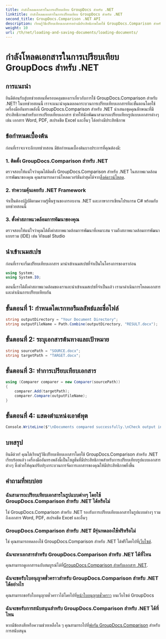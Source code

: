 ```yaml
---
title: กำลังโหลดเอกสารในการเปรียบเทียบ GroupDocs สำหรับ .NET
linktitle: กำลังโหลดเอกสารในการเปรียบเทียบ GroupDocs สำหรับ .NET
second_title: GroupDocs.Comparison .NET API
description: เรียนรู้วิธีเปรียบเทียบเอกสารอย่างมีประสิทธิภาพโดยใช้ GroupDocs.Comparison สำหรับ .NET ปรับปรุงกระบวนการจัดการเอกสารของคุณ
weight: 10
url: /th/net/loading-and-saving-documents/loading-documents/
---
```


# กำลังโหลดเอกสารในการเปรียบเทียบ GroupDocs สำหรับ .NET

## การแนะนำ
ยินดีต้อนรับสู่บทช่วยสอนที่ครอบคลุมของเราเกี่ยวกับการใช้ GroupDocs.Comparison สำหรับ .NET! ในบทช่วยสอนนี้ เราจะแนะนำคุณตลอดกระบวนการเปรียบเทียบเอกสารทีละขั้นตอนโดยใช้เครื่องมืออันทรงพลังนี้ GroupDocs.Comparison สำหรับ .NET นำเสนอชุดคุณลักษณะที่มีประสิทธิภาพสำหรับการเปรียบเทียบเอกสาร ช่วยให้นักพัฒนาสามารถเปรียบเทียบรูปแบบเอกสารต่างๆ เช่น เอกสาร Word, PDF, สเปรดชีต Excel และอื่นๆ ได้อย่างมีประสิทธิภาพ
## ข้อกำหนดเบื้องต้น
ก่อนที่เราจะเจาะลึกบทช่วยสอน มีข้อกำหนดเบื้องต้นบางประการที่คุณต้องมี:
### 1. ติดตั้ง GroupDocs.Comparison สำหรับ .NET
 ตรวจสอบให้แน่ใจว่าคุณได้ติดตั้ง GroupDocs.Comparison สำหรับ .NET ในสภาพแวดล้อมการพัฒนาของคุณ คุณสามารถดาวน์โหลดเวอร์ชันล่าสุดได้จาก[ลิ้งค์ดาวน์โหลด](https://releases.groupdocs.com/comparison/net/).
### 2. ทำความคุ้นเคยกับ .NET Framework
จำเป็นต้องปฏิบัติตามความรู้พื้นฐานของกรอบงาน .NET และภาษาการเขียนโปรแกรม C# พร้อมกับบทช่วยสอนนี้
### 3. ตั้งค่าสภาพแวดล้อมการพัฒนาของคุณ
ตรวจสอบให้แน่ใจว่าคุณได้ตั้งค่าสภาพแวดล้อมการพัฒนาที่เหมาะสม รวมถึงสภาพแวดล้อมการพัฒนาแบบรวม (IDE) เช่น Visual Studio

## นำเข้าเนมสเปซ
ก่อนที่เราจะเริ่มเปรียบเทียบเอกสาร มานำเข้าเนมสเปซที่จำเป็นในโครงการของเราก่อน

```csharp
using System;
using System.IO;
```

ตอนนี้เราได้ตั้งค่าสภาพแวดล้อมของเราและนำเข้าเนมสเปซที่จำเป็นแล้ว เรามาดำเนินการโหลดเอกสารและดำเนินการเปรียบเทียบกัน
## ขั้นตอนที่ 1: กำหนดไดเรกทอรีผลลัพธ์และชื่อไฟล์
```csharp
string outputDirectory = "Your Document Directory";
string outputFileName = Path.Combine(outputDirectory, "RESULT.docx");
```
## ขั้นตอนที่ 2: ระบุเอกสารต้นทางและเป้าหมาย
```csharp
string sourcePath = "SOURCE.docx";
string targetPath = "TARGET.docx";
```
## ขั้นตอนที่ 3: ทำการเปรียบเทียบเอกสาร
```csharp
using (Comparer comparer = new Comparer(sourcePath))
{
    comparer.Add(targetPath);
    comparer.Compare(outputFileName);
}
```
## ขั้นตอนที่ 4: แสดงตำแหน่งเอาต์พุต
```csharp
Console.WriteLine($"\nDocuments compared successfully.\nCheck output in {outputDirectory}.");
```

## บทสรุป
ยินดีด้วย! คุณได้เรียนรู้วิธีเปรียบเทียบเอกสารโดยใช้ GroupDocs.Comparison สำหรับ .NET เรียบร้อยแล้ว เครื่องมืออันทรงพลังนี้เป็นโซลูชันที่มีประสิทธิภาพสำหรับการเปรียบเทียบรูปแบบเอกสารต่างๆ ซึ่งช่วยให้คุณปรับปรุงกระบวนการจัดการเอกสารของคุณให้มีประสิทธิภาพยิ่งขึ้น
## คำถามที่พบบ่อย
### ฉันสามารถเปรียบเทียบเอกสารในรูปแบบต่างๆ โดยใช้ GroupDocs.Comparison สำหรับ .NET ได้หรือไม่
ใช่ GroupDocs.Comparison สำหรับ .NET รองรับการเปรียบเทียบเอกสารในรูปแบบต่างๆ รวมถึงเอกสาร Word, PDF, สเปรดชีต Excel และอื่นๆ
### GroupDocs.Comparison สำหรับ .NET มีรุ่นทดลองใช้ฟรีหรือไม่
 ใช่ คุณสามารถทดลองใช้ GroupDocs.Comparison สำหรับ .NET ได้ฟรีโดยไปที่[เว็บไซต์](https://releases.groupdocs.com/).
### ฉันจะหาเอกสารสำหรับ GroupDocs.Comparison สำหรับ .NET ได้ที่ไหน
 คุณสามารถดูเอกสารฉบับสมบูรณ์ได้ที่[GroupDocs.Comparison สำหรับเอกสาร .NET](https://tutorials.groupdocs.com/comparison/net/).
### ฉันจะขอรับใบอนุญาตชั่วคราวสำหรับ GroupDocs.Comparison สำหรับ .NET ได้อย่างไร
 คุณสามารถขอรับใบอนุญาตชั่วคราวได้โดยไปที่[หน้าใบอนุญาตชั่วคราว](https://purchase.groupdocs.com/temporary-license/) บนเว็บไซต์ GroupDocs
### ฉันจะขอรับการสนับสนุนสำหรับ GroupDocs.Comparison สำหรับ .NET ได้ที่ไหน
 หากมีข้อสงสัยหรือความช่วยเหลือใด ๆ คุณสามารถไปที่[ฟอรัม GroupDocs.Comparison](https://forum.groupdocs.com/c/comparison/12) สำหรับการสนับสนุน
